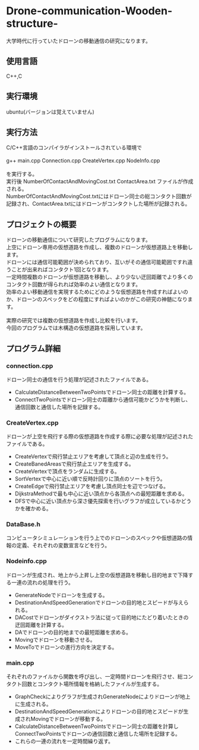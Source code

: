 # Drone-communication-Wooden-structure-
大学時代に行っていたドローンの移動通信の研究になります。

## 使用言語
C++,C

## 実行環境
ubuntu(バージョンは覚えていません)

## 実行方法
C/C++言語のコンパイラがインストールされている環境で<br><br>
g++ main.cpp Connection.cpp CreateVertex.cpp NodeInfo.cpp<br><br>
を実行する。<br>
実行後 NumberOfContactAndMovingCost.txt ContactArea.txt ファイルが作成される。<br>
NumberOfContactAndMovingCost.txtにはドローン同士の総コンタクト回数が記録され、ContactArea.txtにはドローンがコンタクトした場所が記録される。

## プロジェクトの概要
ドローンの移動通信について研究したプログラムになります。<br>
上空にドローン専用の仮想道路を作成し、複数のドローンが仮想道路上を移動します。<br>
ドローンには通信可能範囲が決められており、互いがその通信可能範囲ですれ違うことが出来ればコンタクト1回となります。<br>
一定時間複数のドローンが仮想道路を移動し、より少ない迂回距離でより多くのコンタクト回数が得られれば効率のよい通信となります。<br>
効率のよい移動通信を実現するためにどのような仮想道路を作成すればよいのか、ドローンのスペックをどの程度にすればよいのかがこの研究の神髄になります。<br><br>
実際の研究では複数の仮想道路を作成し比較を行います。<br>
今回のプログラムでは木構造の仮想道路を採用しています。

## プログラム詳細
### connection.cpp
ドローン同士の通信を行う処理が記述されたファイルである。<br>
- CalculateDistanceBetweenTwoPointsでドローン同士の距離を計算する。
- ConnectTwoPointsでドローン同士の距離から通信可能かどうかを判断し、通信回数と通信した場所を記録する。
### CreateVertex.cpp
ドローンが上空を飛行する際の仮想道路を作成する際に必要な処理が記述されたファイルである。<br>
- CreateVertexで飛行禁止エリアを考慮して頂点と辺の生成を行う。
- CreateBanedAreasで飛行禁止エリアを生成する。
- CreateVertexで頂点をランダムに生成する。
- SortVertexで中心に近い順で反時計回りに頂点のソートを行う。
- CreateEdgeで飛行禁止エリアを考慮し頂点同士を辺でつなげる。
- DijkstraMethodで最も中心に近い頂点から各頂点への最短距離を求める。
- DFSで中心に近い頂点から深さ優先探索を行いグラフが成立しているかどうかを確かめる。
### DataBase.h
コンピュータシミュレーションを行う上でのドローンのスペックや仮想道路の情報の定義、それぞれの変数宣言などを行う。
### Nodeinfo.cpp
ドローンが生成され、地上から上昇し上空の仮想道路を移動し目的地まで下降する一連の流れの処理を行う。<br>
- GenerateNodeでドローンを生成する。
- DestinationAndSpeedGenerationでドローンの目的地とスピードが与えられる。
- DACostでドローンがダイクストラ法に従って目的地にたどり着いたときの迂回距離を計算する。
- DAでドローンの目的地までの最短距離を求める。
- Movingでドローンを移動させる。
- MoveToでドローンの進行方向を決定する。 
### main.cpp
それぞれのファイルから関数を呼び出し、一定時間ドローンを飛行させ、総コンタクト回数とコンタクト場所情報を格納したファイルが生成する。<br>
- GraphCheckによりグラフが生成されGenerateNodeによりドローンが地上に生成される。
- DestinationAndSpeedGenerationによりドローンの目的地とスピードが生成されMovingでドローンが移動する。
- CalculateDistanceBetweenTwoPointsでドローン同士の距離を計算しConnectTwoPointsでドローンの通信回数と通信した場所を記録する。
- これらの一連の流れを一定時間繰り返す。
